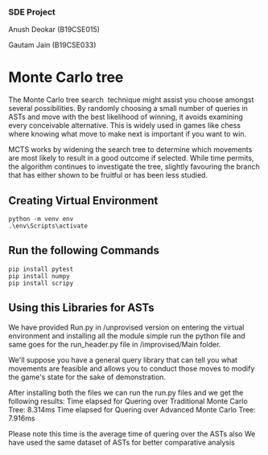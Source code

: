 ### SDE Project 
Anush Deokar (B19CSE015)

Gautam Jain (B19CSE033)

# Monte Carlo tree
The Monte Carlo tree search  technique might assist you choose amongst several possibilities. By randomly choosing a small number of queries in ASTs and move with the best likelihood of winning, it avoids examining every conceivable alternative. This is widely used in games like chess where knowing what move to make next is important if you want to win.

MCTS works by widening the search tree to determine which movements are most likely to result in a good outcome if selected. While time permits, the algorithm continues to investigate the tree, slightly favouring the branch that has either shown to be fruitful or has been less studied.

## Creating Virtual Environment
```
python -m venv env
.\env\Scripts\activate
```

## Run the following Commands
```
pip install pytest
pip install numpy
pip install scripy
```

## Using this Libraries for ASTs
We have provided Run.py in /unprovised version on entering the virtual environment and installing all the module simple run the python file and same goes for the run_header.py file in /improvised/Main folder.

We'll suppose you have a general query library that can tell you what movements are feasible and allows you to conduct those moves to modify the game's state for the sake of demonstration.

After installing both the files we can run the run.py files and we get the following results:
Time elapsed for Quering over Traditional Monte Carlo Tree: 8.314ms
Time elapsed for Quering over Advanced Monte Carlo Tree: 7.916ms

Please note this time is the average time of quering over the ASTs also We have used the same dataset of ASTs for better comparative analysis

